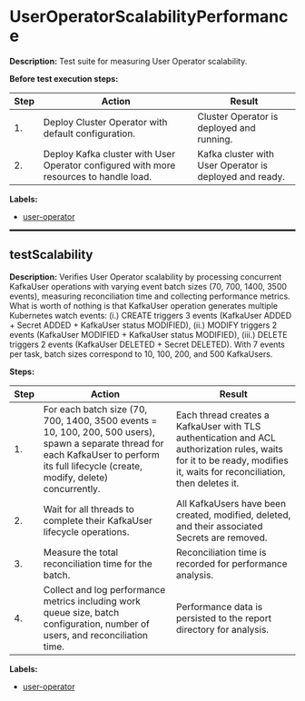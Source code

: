 # UserOperatorScalabilityPerformance

**Description:** Test suite for measuring User Operator scalability.

**Before test execution steps:**

| Step | Action | Result |
| - | - | - |
| 1. | Deploy Cluster Operator with default configuration. | Cluster Operator is deployed and running. |
| 2. | Deploy Kafka cluster with User Operator configured with more resources to handle load. | Kafka cluster with User Operator is deployed and ready. |

**Labels:**

* [user-operator](labels/user-operator.md)

<hr style="border:1px solid">

## testScalability

**Description:** Verifies User Operator scalability by processing concurrent KafkaUser operations with varying event batch sizes (70, 700, 1400, 3500 events), measuring reconciliation time and collecting performance metrics. What is worth of nothing is that KafkaUser operation generates multiple Kubernetes watch events:  (i.) CREATE triggers 3 events (KafkaUser ADDED + Secret ADDED + KafkaUser status MODIFIED),  (ii.) MODIFY triggers 2 events (KafkaUser MODIFIED + KafkaUser status MODIFIED),  (iii.) DELETE triggers 2 events (KafkaUser DELETED + Secret DELETED). With 7 events per task, batch sizes correspond to 10, 100, 200, and 500 KafkaUsers.

**Steps:**

| Step | Action | Result |
| - | - | - |
| 1. | For each batch size (70, 700, 1400, 3500 events = 10, 100, 200, 500 users), spawn a separate thread for each KafkaUser to perform its full lifecycle (create, modify, delete) concurrently. | Each thread creates a KafkaUser with TLS authentication and ACL authorization rules, waits for it to be ready, modifies it, waits for reconciliation, then deletes it. |
| 2. | Wait for all threads to complete their KafkaUser lifecycle operations. | All KafkaUsers have been created, modified, deleted, and their associated Secrets are removed. |
| 3. | Measure the total reconciliation time for the batch. | Reconciliation time is recorded for performance analysis. |
| 4. | Collect and log performance metrics including work queue size, batch configuration, number of users, and reconciliation time. | Performance data is persisted to the report directory for analysis. |

**Labels:**

* [user-operator](labels/user-operator.md)

